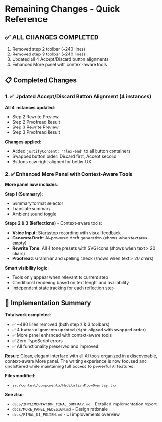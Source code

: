 # Remaining Changes - Quick Reference

## ✅ ALL CHANGES COMPLETED

1. Removed step 2 toolbar (~240 lines)
2. Removed step 3 toolbar (~240 lines)
3. Updated all 4 Accept/Discard button alignments
4. Enhanced More panel with context-aware tools

## 📋 Completed Changes

### 1. ✅ Updated Accept/Discard Button Alignment (4 instances)

**All 4 instances updated**:

- Step 2 Rewrite Preview
- Step 2 Proofread Result
- Step 3 Rewrite Preview
- Step 3 Proofread Result

**Changes applied**:

- Added `justifyContent: 'flex-end'` to all button containers
- Swapped button order: Discard first, Accept second
- Buttons now right-aligned for better UX

### 2. ✅ Enhanced More Panel with Context-Aware Tools

**More panel now includes**:

**Step 1 (Summary)**:

- Summary format selector
- Translate summary
- Ambient sound toggle

**Steps 2 & 3 (Reflections)** - Context-aware tools:

- **Voice Input**: Start/stop recording with visual feedback
- **Generate Draft**: AI-powered draft generation (shows when textarea empty)
- **Rewrite Tone**: All 4 tone presets with SVG icons (shows when text > 20 chars)
- **Proofread**: Grammar and spelling check (shows when text > 20 chars)

**Smart visibility logic**:

- Tools only appear when relevant to current step
- Conditional rendering based on text length and availability
- Independent state tracking for each reflection step

## 🎉 Implementation Summary

**Total work completed**:

- ✅ ~480 lines removed (both step 2 & 3 toolbars)
- ✅ 4 button alignments updated (right-aligned with swapped order)
- ✅ More panel enhanced with context-aware tools
- ✅ Zero TypeScript errors
- ✅ All functionality preserved and improved

**Result**: Clean, elegant interface with all AI tools organized in a discoverable, context-aware More panel. The writing experience is now focused and uncluttered while maintaining full access to powerful AI features.

**Files modified**:

- `src/content/components/MeditationFlowOverlay.tsx`

**See also**:

- `docs/IMPLEMENTATION_FINAL_SUMMARY.md` - Detailed implementation report
- `docs/MORE_PANEL_REDESIGN.md` - Design rationale
- `docs/FINAL_UI_POLISH.md` - UI improvements overview
